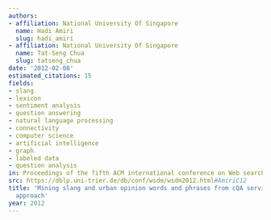 ```yaml
---
authors:
- affiliation: National University Of Singapore
  name: Hadi Amiri
  slug: hadi_amiri
- affiliation: National University Of Singapore
  name: Tat-Seng Chua
  slug: tatseng_chua
date: '2012-02-08'
estimated_citations: 15
fields:
- slang
- lexicon
- sentiment analysis
- question answering
- natural language processing
- connectivity
- computer science
- artificial intelligence
- graph
- labeled data
- question analysis
in: Proceedings of the fifth ACM international conference on Web search and data mining
src: https://dblp.uni-trier.de/db/conf/wsdm/wsdm2012.html#AmiriC12
title: 'Mining slang and urban opinion words and phrases from cQA services: an optimization
  approach'
year: 2012
---
```

